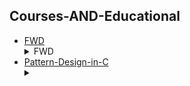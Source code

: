 ## Courses-AND-Educational
- [FWD](FWD/)<details><summary>FWD</summary>Future Work is Digital initiative - powered by ITIDA has sponsored my enrollment in the Embedded Systems - Advanced Track</details>
- [Pattern-Design-in-C](https://github.com/Abdulrahman-Yasser/PatternDesign-In-C/)<details><summary></summary>Repo brief</details>

